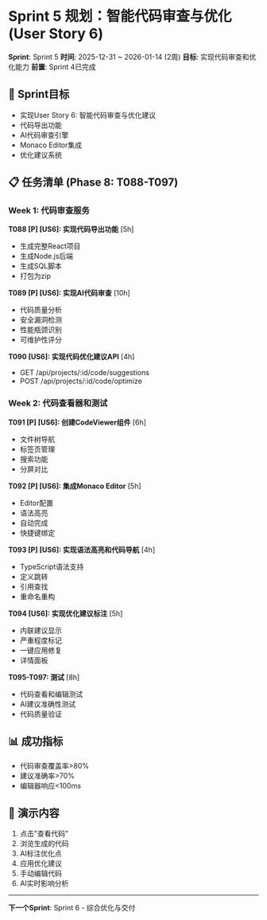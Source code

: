 # Sprint 5 规划：智能代码审查与优化 (User Story 6)

**Sprint**: Sprint 5
**时间**: 2025-12-31 ~ 2026-01-14 (2周)
**目标**: 实现代码审查和优化能力
**前置**: Sprint 4已完成

## 🎯 Sprint目标

- 实现User Story 6: 智能代码审查与优化建议
- 代码导出功能
- AI代码审查引擎
- Monaco Editor集成
- 优化建议系统

## 📋 任务清单 (Phase 8: T088-T097)

### Week 1: 代码审查服务

**T088 [P] [US6]: 实现代码导出功能** [5h]
- 生成完整React项目
- 生成Node.js后端
- 生成SQL脚本
- 打包为zip

**T089 [P] [US6]: 实现AI代码审查** [10h]
- 代码质量分析
- 安全漏洞检测
- 性能瓶颈识别
- 可维护性评分

**T090 [US6]: 实现代码优化建议API** [4h]
- GET /api/projects/:id/code/suggestions
- POST /api/projects/:id/code/optimize

### Week 2: 代码查看器和测试

**T091 [P] [US6]: 创建CodeViewer组件** [6h]
- 文件树导航
- 标签页管理
- 搜索功能
- 分屏对比

**T092 [P] [US6]: 集成Monaco Editor** [5h]
- Editor配置
- 语法高亮
- 自动完成
- 快捷键绑定

**T093 [P] [US6]: 实现语法高亮和代码导航** [4h]
- TypeScript语法支持
- 定义跳转
- 引用查找
- 重命名重构

**T094 [US6]: 实现优化建议标注** [5h]
- 内联建议显示
- 严重程度标记
- 一键应用修复
- 详情面板

**T095-T097: 测试** [8h]
- 代码查看和编辑测试
- AI建议准确性测试
- 代码质量验证

## 📊 成功指标

- 代码审查覆盖率>80%
- 建议准确率>70%
- 编辑器响应<100ms

## 🎉 演示内容

1. 点击"查看代码"
2. 浏览生成的代码
3. AI标注优化点
4. 应用优化建议
5. 手动编辑代码
6. AI实时影响分析

---
**下一个Sprint**: Sprint 6 - 综合优化与交付
